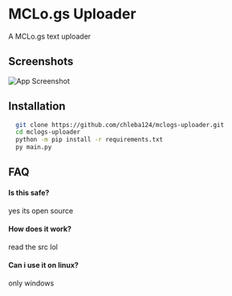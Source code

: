 
# MCLo.gs Uploader

A MCLo.gs text uploader


## Screenshots

![App Screenshot](https://cdn.discordapp.com/attachments/1160238803735285833/1178119916390461541/image.png?ex=6574fcac&is=656287ac&hm=8efdf51accf4537d6cafc226956a489ffe0a258345d2a59b3717efeffc5fae0e&)


## Installation



```bash
  git clone https://github.com/chleba124/mclogs-uploader.git
  cd mclogs-uploader
  python -m pip install -r requirements.txt
  py main.py
```
## FAQ

#### Is this safe?

yes its open source

#### How does it work?

read the src lol

#### Can i use it on linux?

only windows


